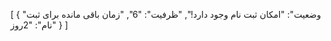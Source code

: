 [
  {
    "وضعیت": "امکان ثبت نام وجود دارد!",
    "ظرفیت": "6",
    "زمان باقی مانده برای ثبت نام": "2روز"
  }
]
